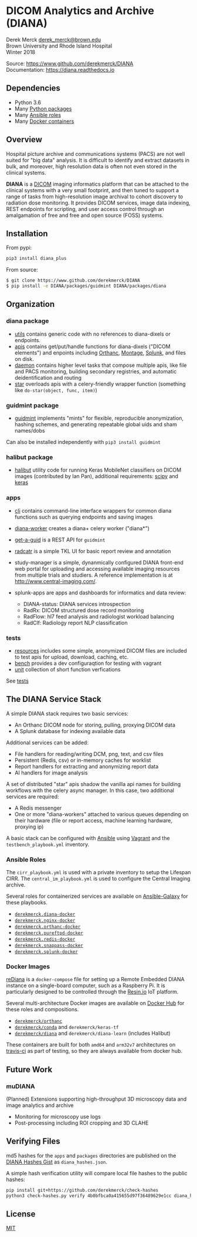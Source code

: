 DICOM Analytics and Archive (DIANA)
=====================================

Derek Merck <derek_merck@brown.edu>  
Brown University and Rhode Island Hospital  
Winter 2018

Source: <https://www.github.com/derekmerck/DIANA>  
Documentation: <https://diana.readthedocs.io>


Dependencies
------------------

- Python 3.6
- Many [Python packages](conda_env.yml)
- Many [Ansible roles](#ansible-roles)
- Many [Docker containers](#docker-images)



Overview
----------------

Hospital picture archive and communications systems (PACS) are not well suited for "big data" analysis.  It is difficult to identify and extract datasets in bulk, and moreover, high resolution data is often not even stored in the clinical systems.

**DIANA** is a [DICOM][] imaging informatics platform that can be attached to the clinical systems with a very small footprint, and then tuned to support a range of tasks from high-resolution image archival to cohort discovery to radiation dose monitoring.  It provides DICOM services, image data indexing, REST endpoints for scripting, and user access control through an amalgamation of free and free and open source (FOSS) systems.

[DICOM]: http://www.dicomstandard.org/


Installation
------------------

From pypi:

```bash
pip3 install diana_plus
```

From source:

```bash
$ git clone https://www.github.com/derekmerck/DIANA
$ pip install -e DIANA/packages/guidmint DIANA/packages/diana
```


Organization
------------------

### diana package

- [utils](packages/diana/diana/utils) contains generic code with no references to diana-dixels or endpoints.
- [apis](packages/diana/diana/apis) contains get/put/handle functions for diana-dixels ("DICOM elements") and enpoints including [Orthanc][], [Montage][], [Splunk][], and files on disk.
- [daemon](packages/diana/diana/daemon) contains higher level tasks that compose multiple apis, like file and PACS monitoring, building secondary registries, and automatic deidentification and routing
- [star](packages/diana/diana/star) overloads apis with a celery-friendly wrapper function (something like `do-star(object, func, item)`)
  
[Orthanc]: https://orthanc.chu.ulg.ac.be
[Splunk]: https://www.splunk.com
[Montage]: https://www.nuance.com/healthcare/medical-imaging/mpower-clinical-analytics.html

  
### guidmint package

- [guidmint](packages/guidmint) implements "mints" for flexible, reproducible anonymization, hashing schemes, and generating repeatable global uids and sham names/dobs

Can also be installed independently with `pip3 install guidmint`


### halibut package

- [halibut](packages/halibut) utility code for running Keras MobileNet classifiers on DICOM images (contributed by Ian Pan), additional requirements: [scipy][] and [keras][]

[scipy]: https://www.scipy.org
[keras]: https://keras.io


### apps

- [cli](apps/cli) contains command-line interface wrappers for common diana functions such as querying endpoints and saving images

- [diana-worker](apps/diana-worker) creates a diana+ celery worker ("diana*")

- [get-a-guid](apps/get-a-guid) is a REST API for `guidmint`

- [radcatr](apps/radcatr) is a simple TKL UI for basic report review and annotation

- study-manager is a simple, dynanmically configured DIANA front-end web portal for uploading and accessing available imaging resources from multiple trials and studiers.  A reference implementation is at <http://www.central-imaging.com/>.

- splunk-apps are apps and dashboards for informatics and data review:
   * DIANA-status: DIANA services introspection
   * RadRx: DICOM structured dose record monitoring
   * RadFlow: hl7 feed analysis and radiologist workload balancing
   * RadClf: Radiology report NLP classification
   
  
### tests

- [resources](tests/resources) includes some simple, anonymized DICOM files are included to test apis for upload, download,
caching, etc.
- [bench](tests/bench) provides a dev configuraqtion for testing with vagrant
- [unit](tests/unit) collection of short function verfications

See [tests](tests)


The DIANA Service Stack
-----------------------

A simple DIANA stack requires two basic services:

- An Orthanc DICOM node for storing, pulling, proxying DICOM data
- A Splunk database for indexing available data

Additional services can be added:

- File handlers for reading/writing DCM, png, text, and csv files
- Persistent (Redis, csv) or in-memory caches for worklist
- Report handlers for extracting and anonymizing report data
- AI handlers for image analysis

A set of distributed "star" apis shadow the vanilla api names for building workflows with the celery async manager.  In this case, two additional services are required:

- A Redis messenger
- One or more "diana-workers" attached to various queues depending on their hardware (file or report access, machine learning hardware, proxying ip)

A basic stack can be configured with [Ansible][] using [Vagrant][] and the `testbench_playbook.yml` inventory.  

[Ansible]: https://www.ansible.com
[Vagrant]: https://www.vagrantup.com


### Ansible Roles

The `cirr_playbook.yml` is used with a private inventory to setup the Lifespan CIRR.
The `central_im_playbook.yml` is used to configure the Central Imaging archive.

Several roles for containerized services are available on [Ansible-Galaxy][] for these playbooks.

- [`derekmerck.diana-docker`](https://github.com/derekmerck/ansible-diana-docker)
- [`derekmerck.nginx-docker`](https://github.com/derekmerck/ansible-nginx-docker)
- [`derekmerck.orthanc-docker`](https://github.com/derekmerck/ansible-orthanc-docker)
- [`derekmerck.pureftpd-docker`](https://github.com/derekmerck/ansible-pureftpd-docker)
- [`derekmerck.redis-docker`](https://github.com/derekmerck/ansible-redis-docker)
- [`derekmerck.snappass-docker`](https://github.com/derekmerck/ansible-snappass-docker)
- [`derekmerck.splunk-docker`](https://github.com/derekmerck/ansible-splunk-docker)

[Ansible-Galaxy]: https://galaxy.ansible.com
  
### Docker Images

[reDiana][] is a `docker-compose` file for setting up a Remote Embedded DIANA instance on a single-board computer, such as a Raspberry Pi.  It is particularly designed to be controlled through the [Resin.io][] IoT platform.

[reDiana]: https://github.com/derekmerck/reDiana
[resin.io]: https://resin.io

Several multi-architecture Docker images are available on [Docker Hub][] for these roles and compositions.

- [`derekmerck/orthanc`](https://github.com/derekmerck/docker-orthanc-xarch)
- [`derekmerck/conda`](https://github.com/derekmerck/docker-conda-xarch) and `derekmerck/keras-tf`
- [`derekmerck/diana`](https://github.com/derekmerck/docker-diana-xarch) and `derekmerck/diana-learn` (includes Halibut)

These containers are built for both `amd64` and `arm32v7` architectures on [travis-ci][] as part of testing, so they are always available from docker hub.
  
[Docker Hub]: https://hub.docker.io
[travis-ci]: https://travis-ci.org


Future Work
---------------

### muDIANA

(Planned) Extensions supporting high-throughput 3D microscopy data and image analytics and archive

- Monitoring for microscopy use logs
- Post-processing including ROI cropping and 3D CLAHE


Verifying Files
---------------

md5 hashes for the `apps` and `packages` directories are published on the [DIANA Hashes Gist](https://gist.github.com/derekmerck/4b0bfbca0a415655d97f36489629e1cc) as `diana_hashes.json`.

A simple hash verification utility will compare local file hashes to the public hashes:

```bash
pip install git+https://github.com/derekmerck/check-hashes
python3 check-hashes.py verify 4b0bfbca0a415655d97f36489629e1cc diana_hashes apps/cli
```

License
---------------

[MIT](http://opensource.org/licenses/mit-license.html)



